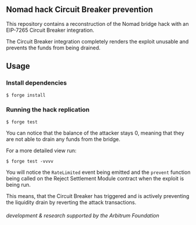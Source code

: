 ## Nomad hack Circuit Breaker prevention

This repository contains a reconstruction of the Nomad bridge hack with an EIP-7265 Circuit Breaker integration.

The Circuit Breaker integration completely renders the exploit unusable and prevents the funds from being drained.

## Usage

### Install dependencies

```shell
$ forge install
```

### Running the hack replication

```shell
$ forge test
```

You can notice that the balance of the attacker stays 0, meaning that they are not able to drain any funds from the bridge.

For a more detailed view run:

```shell
$ forge test -vvvv
```

You will notice the `RateLimited` event being emitted and the `prevent` function being called on the Reject Settlement Module contract when the exploit is being run.

This means, that the Circuit Breaker has triggered and is actively preventing the liquidity drain by reverting the attack transactions.

###### development & research supported by the Arbitrum Foundation